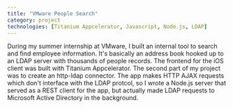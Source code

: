 ```yaml
---
title: "VMware People Search"
category: project
technologies: [Titanium Appcelerator, Javascript, Node.js, LDAP]
---
```


During my summer internship at VMware, I built an internal tool to search and find employee information. It's basically an address book hooked up to an LDAP server with thousands of people records. The frontend for the iOS client was built with Titanium Appcelerator. The second part of my project was to create an http-ldap connector. The app makes HTTP AJAX requests which don't interface with the LDAP protcol, so I wrote a Node.js server that served as a REST client for the app, but actually made LDAP requests to Microsoft Active Directory in the background.